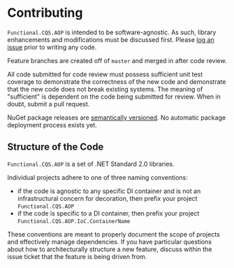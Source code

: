 # Contributing

`Functional.CQS.AOP` is intended to be software-agnostic.  As such, library enhancements and modifications must be discussed first.  Please [log an issue](https://github.com/RyanMarcotte/Functional.CQS/issues) prior to writing any code.

Feature branches are created off of `master` and merged in after code review.

All code submitted for code review must possess sufficient unit test coverage to demonstrate the correctness of the new code and demonstrate that the new code does not break existing systems.  The meaning of "sufficient" is dependent on the code being submitted for review.  When in doubt, submit a pull request.

NuGet package releases are [semantically versioned](https://semver.org/).  No automatic package deployment process exists yet.

## Structure of the Code

`Functional.CQS.AOP` is a set of .NET Standard 2.0 libraries.

Individual projects adhere to one of three naming conventions:
- if the code is agnostic to any specific DI container and is not an infrastructural concern for decoration, then prefix your project `Functional.CQS.AOP`
- if the code is specific to a DI container, then prefix your project `Functional.CQS.AOP.IoC.ContainerName`

These conventions are meant to properly document the scope of projects and effectively manage dependencies.  If you have particular questions about how to architecturally structure a new feature, discuss within the issue ticket that the feature is being driven from.
